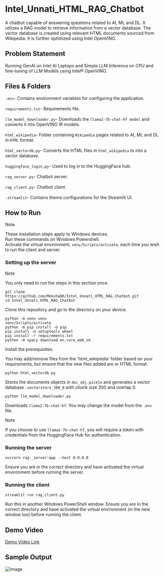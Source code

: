 # Intel_Unnati_HTML_RAG_Chatbot
A chatbot capable of answering questions related to AI, ML and DL. It utilizes a RAG model to retrieve information from a vector database. The vector database is created using relevant HTML documents sourced from Wikipedia. It is further optimized using Intel OpenVINO.

## Problem Statement
Running GenAI on Intel AI Laptops and Simple LLM Inference on CPU and fine-tuning of LLM Models using Intel® OpenVINO.
## Files & Folders
`.env`- Contains environment variables for configuring the application.</br></br>
`requirements.txt`- Requirements file.</br></br>
`llm_model_downloader.py`- Downloads the `llama2-7b-chat-hf model` and converts it into OpenVINO IR models.</br></br>
`html_wikipedia`- Folder containing `Wikipedia` pages related to AI, ML and DL in `HTML` format.</br></br>
`html_vectordb.py`- Converts the HTML files in `html_wikipedia` to into a vector database.</br></br>
`huggingface_login.py`- Used to log in to the HuggingFace hub.</br></br>
`rag_server.py`- Chatbot server.</br></br>
`rag_client.py`- Chatbot client.</br></br>
`.streamlit`- Contains theme configurations for the Streamlit UI.</br>

## How to Run
>[!NOTE]
>These installation steps apply to Windows devices.</br>
>Run these commands on Windows Powershell.</br>
>Activate the virtual environment, `venv/Scripts/activate`, each time you wish to run the client and server.</br>

### Setting up the server
>[!NOTE]
>You only need to run the steps in this section once.
```
git clone https://github.com/MokshaDK/Intel_Unnati_HTML_RAG_Chatbot.git
cd Intel_Unnati_HTML_RAG_Chatbot
```
Clone this repository and go to the directory on your device.
```
python -m venv venv
venv/Scripts/activate
python -m pip install -U pip
pip install -U setuptools wheel
pip install -r requirements.txt
python -m spacy download en_core_web_sm
```
Install the prerequisites.

You may add/remove files from the 'html_wikipedia' folder based on your requirements, but ensure that the new files added are or HTML format.
```
python html_vectordb.py
```
Stores the documents objects in `doc_obj.pickle` and generates a vector database `.vectorstore_300_0` with chunk size 300 and overlap 0.
```
python llm_model_downloader.py
```
Downloads `llama2-7b-chat-hf`. You may change the model from the `.env` file.
>[!NOTE]
>If you choose to use `llama2-7b-chat-hf`, you will require a token with credentials from the HuggingFace Hub for authentication.

### Running the server
```
uvicorn rag-_server:app --host 0.0.0.0
```
Ensure you are in the correct directory and have activated the virtual environment before running the server.

### Running the client
```
streamlit run rag_client.py
```
Run this in another Windows PowerShell window.
Ensure you are in the correct directory and have activated the virtual environment (in the new window too) before running the client.

## Demo Video
[Demo Video Link](https://drive.google.com/file/d/1HLiFXQnD8EjVPJXKbCodGmn7SZW9sH9d/view?usp=sharing)

## Sample Output
![image](https://github.com/MokshaDK/Intel_Unnathi_HTML_RAG_Chatbot/assets/141493495/cedd4b60-364b-46a7-91d5-924d9007f71d)



